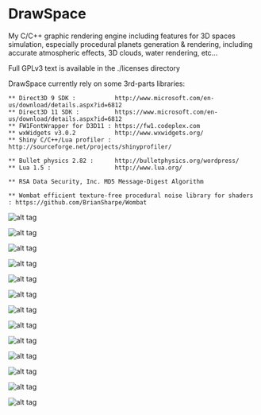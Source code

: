 DrawSpace
=========

My C/C++ graphic rendering engine including features for 3D spaces simulation, especially procedural planets generation & rendering,
including accurate atmospheric effects, 3D clouds, water rendering, etc...

Full GPLv3 text is available in the ./licenses directory

DrawSpace currently rely on some 3rd-parts libraries:

	** Direct3D 9 SDK : 	      http://www.microsoft.com/en-us/download/details.aspx?id=6812
	** Direct3D 11 SDK :          https://www.microsoft.com/en-us/download/details.aspx?id=6812
	** FW1FontWrapper for D3D11 : https://fw1.codeplex.com          
	** wxWidgets v3.0.2	          http://www.wxwidgets.org/
	** Shiny C/C++/Lua profiler : http://sourceforge.net/projects/shinyprofiler/
        
	** Bullet physics 2.82 :      http://bulletphysics.org/wordpress/
	** Lua 1.5 :                  http://www.lua.org/

	** RSA Data Security, Inc. MD5 Message-Digest Algorithm

	** Wombat efficient texture-free procedural noise library for shaders : https://github.com/BrianSharpe/Wombat

![alt tag](https://1.bp.blogspot.com/-0dPNeTT4lYw/V7NZ6Uve5HI/AAAAAAAABuY/lr7re1lYz0MLvO8uhMdNMGfGetvLT3nCwCLcB/s1600/Image59.png)

![alt tag](https://3.bp.blogspot.com/-82kYw9Zkzpk/VzjFhWsdqKI/AAAAAAAAAvg/AH5CPYrEQGoTS-qJMEPsXcybr7YJxDPLQCLcB/s640/Image21.png)

![alt tag](https://1.bp.blogspot.com/-TXkQyEqbvQE/VzjFmt84yLI/AAAAAAAAAvs/tAJBUYeRUeQdi7zz491lY2OKjA36RL3XgCLcB/s640/Image29.png)

![alt tag](https://1.bp.blogspot.com/-LqGrp_Crt-M/VzjFor4VDBI/AAAAAAAAAvw/PlyM94rhHhUR0_-Wb7kudygHVKAAh2KtACLcB/s640/Image31.png)

![alt tag](https://4.bp.blogspot.com/-gM8yxsRBKVg/V2Bb-3Z5zEI/AAAAAAAAA64/fbSCURSPUQMlFaZEHQyR8m1kWAZ2ADy7QCLcB/s640/Image37.png)

![alt tag](https://3.bp.blogspot.com/-sQ1XhPDZriE/V2Bb8qMjhUI/AAAAAAAAA6s/P1D7q5HWGxMOKgdCGMLFj10Ruo3xT4hQwCLcB/s640/Image36.png)

![alt tag](https://2.bp.blogspot.com/-S5YXd68LlqI/V2BbyJ5BcII/AAAAAAAAA6Q/3V_Vao7oi3YgaJqKEKfL7iY-7dB0hyJogCLcB/s640/Image32.png)

![alt tag](https://2.bp.blogspot.com/-Xh1Vt7hbmhA/V3VxLIU34YI/AAAAAAAABmI/QWrSGDx9Dn8oInZrodrLMbq3h0LxoQV7gCLcB/s640/Image47.png)

![alt tag](https://4.bp.blogspot.com/-VYDFsAgslTQ/V3VxFVx5hRI/AAAAAAAABmA/q0jtao56mSYlN1SELWyqxEyI473sJagOwCLcB/s640/Image46.png)

![alt tag](https://4.bp.blogspot.com/-DspdeXA2j7g/V7NaEj0xvmI/AAAAAAAABus/5AWpP1s1KVwSMnQKxSwiOXWNSomr584mgCLcB/s640/Image52.png)

![alt tag](https://4.bp.blogspot.com/-K6Gc-rzOgxI/V7NZ627WmhI/AAAAAAAABuc/gVN6mMEssFAvVF6fwFVbsz2UPA5H0HmgACLcB/s640/Image58.png)

![alt tag](https://1.bp.blogspot.com/-QXHmeGIIvHk/V7NZ_WXzcTI/AAAAAAAABuk/S1230_yZb_AXmwHUd1XwQLjCH22okb5cgCLcB/s640/Image55.png)

![alt tag](https://4.bp.blogspot.com/-qOTcQPfD5Ac/V7NaImWq5VI/AAAAAAAABuw/UOhgv7-vIx4AzcdgkffWV5nJKyNan5Y6QCLcB/s640/Image50.png)

